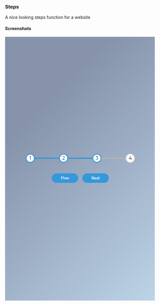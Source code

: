 <h3>Steps</h3>
<p>A nice looking steps function for a website</p>

<h4>Screenshots</h4>
<img src='images/4.PNG'></img>
